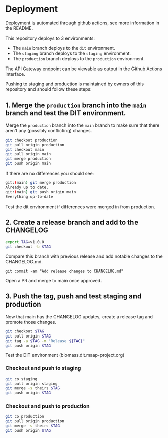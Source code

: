 # Deployment

Deployment is automated through github actions, see more information in the README.

This repository deploys to 3 environments:

* The `main` branch deploys to the `dit` environment.
* The `staging` branch deploys to the `staging` environment.
* The `production` branch deploys to the `production` environment.

The API Gateway endpoint can be viewable as output in the Github Actions interface.

Pushing to staging and production is maintained by owners of this repository and should follow these steps:

## 1. Merge the `production` branch into the `main` branch and test the DIT environment.

Merge the `production` branch into the `main` branch to make sure that there aren't any (possibly conflicting) changes.

```bash
git checkout production
git pull origin production
git checkout main
git pull origin main
git merge production
git push origin main
```

If there are no differences you should see:

```bash
git:(main) git merge production
Already up to date.
git:(main) git push origin main
Everything up-to-date
```

Test the dit environment if differences were merged in from production.

## 2. Create a release branch and add to the CHANGELOG

```bash
export TAG=v1.0.0
git checkout -b $TAG
```

Compare this branch with previous release and add notable changes to the CHANGELOG.md.

```
git commit -am "Add release changes to CHANGELOG.md"
```

Open a PR and merge to main once approved.

## 3. Push the tag, push and test staging and production

Now that main has the CHANGELOG updates, create a release tag and promote those changes.

```bash
git checkout $TAG
git pull origin $TAG
git tag -a $TAG -m "Release ${TAG}"
git push origin $TAG
```

Test the DIT environment (biomass.dit.maap-project.org)

### Checkout and push to staging

```bash
git co staging
git pull origin staging
git merge -s theirs $TAG
git push origin $TAG
```

### Checkout and push to production

```bash
git co production
git pull origin production
git merge -s theirs $TAG
git push origin $TAG
```